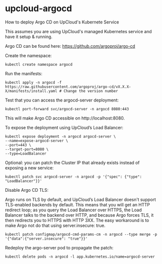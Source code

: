 # upcloud-argocd
How to deploy Argo CD on UpCloud's Kubernete Service

This assumes you are using UpCloud's managed Kubernetes service and have it setup & running.

Argo CD can be found here: https://github.com/argoproj/argo-cd

Create the namespace:
```
kubectl create namespace argocd
```

Run the manifests:
```
kubectl apply -n argocd -f https://raw.githubusercontent.com/argoproj/argo-cd/vX.X.X-X/manifests/install.yaml # Change the version number
```

Test that you can access the argocd-server deployment:
```
kubectl port-forward svc/argocd-server -n argocd 8080:443
```

This will make Argo CD accessible on http://localhost:8080.

To expose the deployment using UpCloud’s Load Balancer:
```
kubectl expose deployment -n argocd argocd-server \
--name=expose-argocd-server \
--port=443 \
--target-port=8080 \
--type=LoadBalancer
```

Optional: you can patch the Cluster IP that already exists instead of exposing a new service:
```
kubectl patch svc argocd-server -n argocd -p '{"spec": {"type": "LoadBalancer"}}'
```

Disable Argo CD TLS:

Argo runs on TLS by default, and UpCloud’s Load Balancer doesn't support TLS-enabled backends by default. This means that you will get an HTTP redirect loop; as you query the Load Balancer over HTTPS, the Load Balancer talks to the backend over HTTP, and because Argo forces TLS, it then redirects you to HTTPS with HTTP 3XX. The easy workaround is to make Argo not do that using server.insecure: true.
```
kubectl patch configmap/argocd-cmd-params-cm -n argocd --type merge -p '{"data":{"server.insecure": "true"}}'
```

Redeploy the argo-server pod to propagate the patch:
```
kubectl delete pods -n argocd -l app.kubernetes.io/name=argocd-server
```
